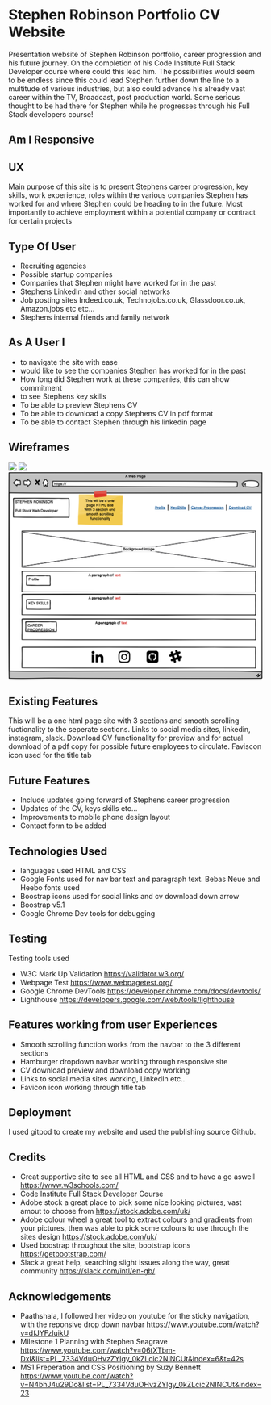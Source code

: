 # **Stephen Robinson Portfolio CV Website**

Presentation website of Stephen Robinson portfolio, career progression and his future journey. 
On the completion of his Code Institute Full Stack Developer course where could this lead him. The possibilities would seem to be endless since 
this could lead Stephen further down the line to a multitude of various industries, but also could advance his already vast career within the TV, 
Broadcast, post production world. Some serious thought to be had there for Stephen while he progresses through his Full Stack developers course!

## **Am I Responsive**



## **UX**

Main purpose of this site is to present Stephens career progression, key skills, work experience, roles within the various companies Stephen has worked for
and where Stephen could be heading to in the future. Most importantly to achieve employment within a potential company or contract for certain projects

## **Type Of User**

- Recruiting agencies
- Possible startup companies 
- Companies that Stephen might have worked for in the past 
- Stephens LinkedIn and other social networks
- Job posting sites Indeed.co.uk, Technojobs.co.uk, Glassdoor.co.uk, Amazon.jobs etc etc...
- Stephens internal friends and family network 

## **As A User I**

- to navigate the site with ease 
- would like to see the companies Stephen has worked for in the past
- How long did Stephen work at these companies, this can show commitment 
- to see Stephens key skills 
- To be able to preview Stephens CV
- To be able to download a copy Stephens CV in pdf format
- To be able to contact Stephen through his linkedin page

## **Wireframes**

![](images/wireframes/desktoplayout.png)
![](images/wireframes/iphonelayout.png)
![](assets/wireframes/desktoplayout.png)

## **Existing Features**

This will be a one html page site with 3 sections and smooth scrolling fuctionality to the seperate sections. Links to social media sites, linkedin, instagram, slack. Download CV functionality for preview and for actual download of a pdf copy for possible future employees to circulate. Faviscon icon used for the title tab

## **Future Features**

- Include updates going forward of Stephens career progression
- Updates of the CV, keys skills etc...
- Improvements to mobile phone design layout
- Contact form to be added 

## **Technologies Used**

- languages used HTML and CSS
- Google Fonts used for nav bar text and paragraph text. Bebas Neue and Heebo fonts used 
- Boostrap icons used for social links and cv download down arrow
- Boostrap v5.1
- Google Chrome Dev tools for debugging

## **Testing**

Testing tools used 

- W3C Mark Up Validation https://validator.w3.org/
- Webpage Test https://www.webpagetest.org/
- Google Chrome DevTools https://developer.chrome.com/docs/devtools/
- Lighthouse https://developers.google.com/web/tools/lighthouse

## **Features working from user Experiences**  
- Smooth scrolling function works from the navbar to the 3 different sections
- Hamburger dropdown navbar working through responsive site 
- CV download preview and download copy working 
- Links to social media sites working, LinkedIn etc.. 
- Favicon icon working through title tab 

## **Deployment**

I used gitpod to create my website and used the publishing source Github. 




## **Credits**

- Great supportive site to see all HTML and CSS and to have a go aswell https://www.w3schools.com/
- Code Institute Full Stack Developer Course
- Adobe stock a great place to pick some nice looking pictures, vast amout to choose from https://stock.adobe.com/uk/
- Adobe colour wheel a great tool to extract colours and gradients from your pictures, then was able to pick some colours to use through the sites design
https://stock.adobe.com/uk/
- Used boostrap throughout the site, bootstrap icons 
https://getbootstrap.com/
- Slack a great help, searching slight issues along the way, great community https://slack.com/intl/en-gb/

## **Acknowledgements**

- Paathshala, I followed her video on youtube for the sticky navigation, with the reponsive drop down navbar https://www.youtube.com/watch?v=dfJYFzluikU
- Milestone 1 Planning with Stephen Seagrave https://www.youtube.com/watch?v=06tXTbm-DxI&list=PL_7334VduOHvzZYlgy_0kZLcic2NINCUt&index=6&t=42s
- MS1 Preperation and CSS Positioning by Suzy Bennett https://www.youtube.com/watch?v=N4bhJ4u29Do&list=PL_7334VduOHvzZYlgy_0kZLcic2NINCUt&index=23

